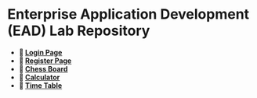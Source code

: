 # Enterprise Application Development (EAD) Lab Repository



- **🔐 [Login Page](https://gullamaneesh.github.io/EAD/login)**
- **📝 [Register Page](https://gullamaneesh.github.io/EAD/register)**
- **👑 [Chess Board](https://gullamaneesh.github.io/EAD/chess)**
- **🧮 [Calculator](https://gullamaneesh.github.io/EAD/calculator)**
- **📅 [Time Table](https://gullamaneesh.github.io/EAD/timetable)**

